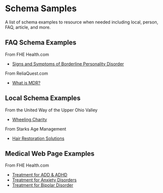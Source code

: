# Schema Samples
A list of schema examples to resource when needed including local, person, FAQ, article, and more. 

<h2>FAQ Schema Examples</h2>
From FHE Health.com
<ul>
  <li><a href="https://fherehab.com/pd/signs-of-bpd/">Signs and Symptoms of Borderline Personality Disorder</a></li>
</ul>
From ReliaQuest.com
<ul>
  <li><a href="https://www.reliaquest.com/resource/video/what-is-mdr/">What is MDR?</a></li>
</ul>
<h2>Local Schema Examples</h2>
From the United Way of the Upper Ohio Valley
 <ul>
  <li><a href="https://unitedwayuov.org/about-us/">Wheeling Charity</a></li>
</ul> 
From Starks Age Management
   <ul>
  <li><a href="https://starksglobal.com/it/trapianto-capelli-milano/">Hair Restoration Solutions</a></li>
</ul> 
<h2>Medical Web Page Examples</h2>
From FHE Health.com
<ul>
  <li><a href="https://fherehab.com/add-adhd/treatment/">Treatment for ADD & ADHD</a></li>
  <li><a href="https://fherehab.com/anxiety/treatment/">Treatment for Anxiety Disorders</a></li>
  <li><a href="https://fherehab.com/bipolar/treatment">Treatment for Bipolar Disorder</a></li>
</ul>
